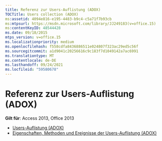 ```yaml
---
title: Referenz zur Users-Auflistung (ADOX)
TOCTitle: Users collection (ADOX)
ms:assetid: 4094e816-e195-4483-b9c4-c5a71f7b93cb
ms:mtpsurl: https://msdn.microsoft.com/library/JJ249183(v=office.15)
ms:contentKeyID: 48544428
ms.date: 09/18/2015
mtps_version: v=office.15
ms.localizationpriority: medium
ms.openlocfilehash: f558cdfa8436886511e024807f323ac29ed5c56f
ms.sourcegitcommit: a1d9041c20256616c9c183f7d1049142a7ac6991
ms.translationtype: MT
ms.contentlocale: de-DE
ms.lasthandoff: 09/24/2021
ms.locfileid: "59580678"
---
```

# <a name="users-collection-adox-reference"></a>Referenz zur Users-Auflistung (ADOX)

**Gilt für**: Access 2013, Office 2013

- [Users-Auflistung (ADOX)](users-collection-adox.md)
- [Eigenschaften, Methoden und Ereignisse der Users-Auflistung (ADOX)](users-collection-properties-methods-and-events-adox.md)

